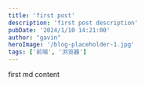 ```yaml
---
title: 'first post'
description: 'first post description'
pubDate: '2024/1/10 14:21:00'
author: "gavin"
heroImage: '/blog-placeholder-1.jpg'
tags: ['前端', '浏览器']
---
```


first md content